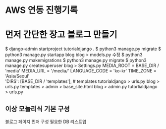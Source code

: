 # AWS 연동 진행기록 

# 먼저 간단한 장고 블로그 만들기 
$ django-admin startproject tutorialdjango .
$ python3 manage.py migrate
$ python3 manage.py startapp blog
blog > models.py 수정
$ python3 manage.py makemigrations
$ python3 manage.py migrate
$ python3 manage.py createsuperuser
blog > Settings.py 
    MEDIA_ROOT = BASE_DIR / 'media'
    MEDIA_URL = '/media/'
    LANGUAGE_CODE = 'ko-kr'
    TIME_ZONE = 'Asia/Seoul'    
    'DIRS': [BASE_DIR / 'templates'], # templates
tutorialdjango > urls.py
blog > urls.py
templates > admin > base_site.html
blog > admin.py 
tutorlialdjango > urls.py
## 이상 모놀리식 기본 구성 

블로그 페이지 먼저 구성
필요한 DB 리스트업 



